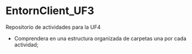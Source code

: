 # EntornClient_UF3
Repositorio de actividades para la UF4
* Comprendera en una estructura organizada de carpetas una por cada actividad;